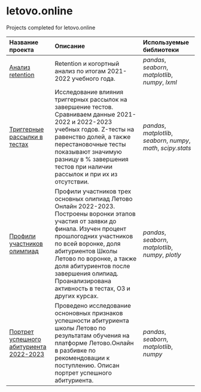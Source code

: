 # letovo.online
Projects completed for letovo.online 

| Название проекта | Описание | Используемые библиотеки | 
| :---------------------- | :---------------------- | :---------------------- |
|[Анализ retention](2021_2022_retention_cohort)|Retention и когортный анализ по итогам 2021-2022 учебного года.|*pandas*, *seaborn*, *matplotlib*, *numpy*, *lxml*|
|[Триггерные рассылки в тестах](2022_2023_test_triggers_effect)|Исследование влияния триггерных рассылок на завершение тестов. Сравниваем данные 2021-2022 и 2022-2023 учебных годов. Z-тесты на равенство долей, а также перестановочные тесты показывают значимую разницу в % завершения тестов при наличии рассылок и при их из отсутствии.|*pandas*, *matplotlib*, *seaborn*, *numpy*, *math*, *scipy.stats*|
|[Профили участников олимпиад](2022_2023_Olympiad_profiles)|Профили участников трех основных олипиад Летово Онлайн 2022-2023. Построены воронки этапов участия от заявки до финала. Изучен процент прошлогодних участников по всей воронке, доля абитуриентов Школы Летово по воронке, а также доля абитуриентов после завершения олипиад. Проанализирована активность в тестах, ОЗ и других курсах.|*pandas*, *seaborn*, *matplotlib*, *numpy*, *plotly*|
|[Портрет успешного абитуриента 2022-2023](2022_2023_Success_portrait)|Проведено исследование осноновных признаков успешности абитуриента школы Летово по результатам обучения на платформе Летово.Онлайн в разбивке по рекомендовации к поступлению. Описан портрет успешного абитуриента. |*pandas*, *seaborn*, *matplotlib*, *numpy*|
